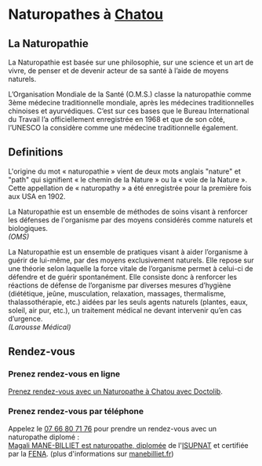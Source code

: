# Naturopathes à [Chatou](https://www.chatou.site)

## La Naturopathie

La Naturopathie est basée sur une philosophie, sur une science et un art de vivre, de penser et de devenir acteur de sa santé à l’aide de moyens naturels.

L’Organisation Mondiale de la Santé (O.M.S.) classe la naturopathie comme 3ème médecine traditionnelle mondiale, après les médecines traditionnelles chinoises et ayurvédiques. C’est sur ces bases que le Bureau International du Travail l’a officiellement enregistrée en 1968 et que de son côté, l’UNESCO la considère comme une médecine traditionnelle également.

## Definitions

L'origine du mot « naturopathie » vient de deux mots anglais "nature" et "path" qui signifient « le chemin de la Nature » ou la « voie de la Nature ». Cette appellation de « naturopathy » a été enregistrée pour la première fois aux USA en 1902.

La Naturopathie est un ensemble de méthodes de soins visant à renforcer les défenses de l'organisme par des moyens considérés comme naturels et biologiques.  
*(OMS)*

La Naturopathie est un ensemble de pratiques visant à aider l’organisme à guérir de lui-même, par des moyens exclusivement naturels. Elle repose sur une théorie selon laquelle la force vitale de l’organisme permet à celui-ci de défendre et de guérir spontanément. Elle consiste donc à renforcer les réactions de défense de l’organisme par diverses mesures d’hygiène (diététique, jeûne, musculation, relaxation, massages, thermalisme, thalassothérapie, etc.) aidées par les seuls agents naturels (plantes, eaux, soleil, air pur, etc.), un traitement médical ne devant intervenir qu’en cas d’urgence.  
*(Larousse Médical)*

## Rendez-vous

### Prenez rendez-vous en ligne

[Prenez rendez-vous avec un Naturopathe à Chatou avec Doctolib](https://www.doctolib.fr/naturopathe/chatou).

### Prenez rendez-vous par téléphone

Appelez le [07 66 80 71 76](tel:+33766807176) pour prendre un rendez-vous avec un naturopathe diplomé :  
[Magali MANE-BILLIET est naturopathe, diplomée](https://www.manebilliet.fr/) de l'[ISUPNAT](https://isupnat-naturopathie.fr/) et certifiée par la [FENA](http://lafena.fr/). (plus d'informations sur [manebilliet.fr](https://www.manebilliet.fr/))
